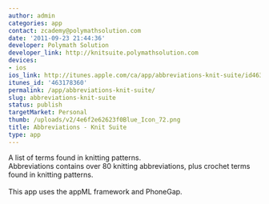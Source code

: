 ```yaml
---
author: admin
categories: app
contact: zcademy@polymathsolution.com
date: '2011-09-23 21:44:36'
developer: Polymath Solution
developer_link: http://knitsuite.polymathsolution.com
devices: 
- ios
ios_link: http://itunes.apple.com/ca/app/abbreviations-knit-suite/id463178360?mt=8
itunes_id: '463178360'
permalink: /app/abbreviations-knit-suite/
slug: abbreviations-knit-suite
status: publish
targetMarket: Personal
thumb: /uploads/v2/4e6f2e62623f0Blue_Icon_72.png
title: Abbreviations - Knit Suite
type: app
---
```


A list of terms found in knitting patterns.<br />
Abbreviations contains over 80 knitting abbreviations, plus crochet terms found in knitting patterns.<br />
<br />
This app uses the appML framework and PhoneGap.<br />
